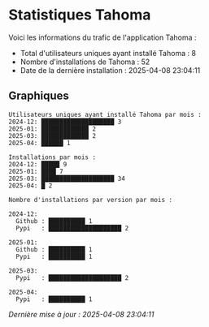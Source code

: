 # Statistiques Tahoma

Voici les informations du trafic de l'application Tahoma :
- Total d'utilisateurs uniques ayant installé Tahoma : 8
- Nombre d'installations de Tahoma : 52
- Date de la dernière installation : 2025-04-08 23:04:11

## Graphiques
```
Utilisateurs uniques ayant installé Tahoma par mois :
2024-12: ████████████████████ 3
2025-01: █████████████ 2
2025-03: █████████████ 2
2025-04: ██████ 1
```

```
Installations par mois :
2024-12: █████ 9
2025-01: ████ 7
2025-03: ████████████████████ 34
2025-04: █ 2
```

```
Nombre d'installations par version par mois :

2024-12:
  Github : ██████████ 1
  Pypi   : ████████████████████ 2

2025-01:
  Github : ██████████ 1
  Pypi   : ██████████ 1

2025-03:
  Pypi   : ████████████████████ 2

2025-04:
  Pypi   : ██████████ 1
```


*Dernière mise à jour : 2025-04-08 23:04:11*
